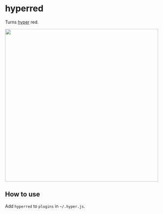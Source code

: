 # hyperred

Turns [hyper](https://hyper.is/) red.

<img src="https://cldup.com/iKSFIa2GlW.png" width=500 />

## How to use

Add `hyperred` to `plugins` in `~/.hyper.js`.
